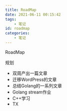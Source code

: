 ```yaml
---
title: RoadMap
date: 2021-06-11 00:15:42
tags:
	- 笔记
id: roadmap
categories:
	- 笔记
---
```


RoadMap

规划

* 双周产出一篇文章
* 迁移WordPress的文章
* 总结Golang的一系列文章
* Golang stream作业
* C++学习
* TX
